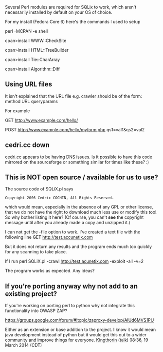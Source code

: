 Several Perl modules are required for SQLix to work, which aren't
necessarily installed by default on your OS of choice.

For my install (Fedora Core 6) here's the commands I used to setup

perl -MCPAN -e shell

cpan\>install WWW::CheckSite

cpan\>install HTML::TreeBuilder

cpan\>install Tie::CharArray

cpan\>install Algorithm::Diff

## Using URL files

It isn't explained that the URL file e.g. crawler should be of the form:
method URL queryparams <lf>

For example

GET <http://www.example.com/hello/>

POST <http://www.example.com/hello/myform.php> qs1=val1\&qs2=val2

## cedri.cc down

cedri.cc appears to be having DNS issues. Is it possible to have this
code mirrored on the sourceforge or something similar for times like
these? :)

## This is NOT open source / available for us to use?

The source code of SQLiX.pl says

`Copyright 2006 Cedric COCHIN, All Rights Reserved.`

which would mean, especially in the absence of any GPL or other license,
that we do not have the right to download much less use or modify this
tool. So why bother listing it here? (Of course, you can't **see** the
copyright message until after you already made a copy and unzipped it.)

I can not get the -file option to work. I've created a text file with
the following line GET <http://test.accunetix.com>

But it does not return any results and the program ends much too quickly
for any scanning to take place.

If I run perl SQLiX.pl -crawl <http://test.acunetix.com> -exploit -all
-v=2

The program works as expected. Any ideas?

## If you're porting anyway why not add to an existing project?

If you're working on porting perl to python why not integrate this
functionality into OWASP ZAP?

<https://groups.google.com/forum/#!topic/zaproxy-develop/AIUd6MVS1PU>

Either as an extension or base addition to the project. I know it would
mean java development instead of python but it would get this out to a
wider community and improve things for everyone.
[Kingthorin](User:Kingthorin "wikilink")
([talk](User_talk:Kingthorin "wikilink")) 08:36, 19 March 2014 (CDT)